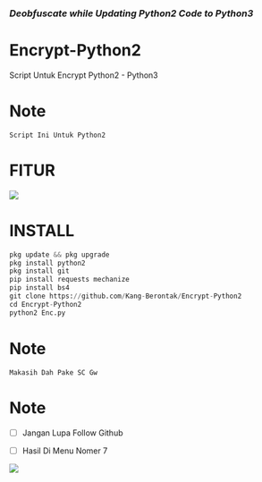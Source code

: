 ### *Deobfuscate while Updating Python2 Code to Python3*

# Encrypt-Python2
Script Untuk Encrypt Python2 - Python3

# Note

`Script Ini Untuk Python2`

# FITUR

<p><img src="https://github.com/ferlyafriliyan/reverse-enginnering/blob/main/Encrypt-Python3/assets/Screenshot_20230928_031956_Termux.jpg" /></p>

# INSTALL
```python
pkg update && pkg upgrade
pkg install python2
pkg install git
pip install requests mechanize
pip install bs4
git clone https://github.com/Kang-Berontak/Encrypt-Python2
cd Encrypt-Python2
python2 Enc.py
```

# Note

`Makasih Dah Pake SC Gw`

# Note

- [ ] Jangan Lupa Follow Github

- [ ] Hasil Di Menu Nomer 7

<p><img src="https://github.com/ferlyafriliyan/reverse-enginnering/blob/main/Encrypt-Python3/assets/Screenshot_20230928_031738_Termux.jpg?raw=true" /></p>
